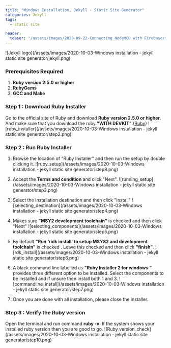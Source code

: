 ```yaml
---
title: "Windows Installation, Jekyll - Static Site Generator"
categories: Jekyll
tags:
  - static site

header:
  teaser: "/assets/images/2020-09-22-Connecting NodeMCU with Firebase/teaser.png"
---
```


![Jekyll logo](/assets/images/2020-10-03-Windows installation - jekyll static site generator/jekyll.png)

### Prerequisites Required

1. **Ruby version 2.5.0 or higher**
2. **RubyGems**
3. **GCC and Make**

### Step 1 : Download Ruby Installer

Go to the official site of Ruby and download **Ruby version 2.5.0 or higher**. And make sure that you download the ruby **"WITH DEVKIT"**.([Ruby](https://rubyinstaller.org/downloads/))
![ruby_installer](/assets/images/2020-10-03-Windows installation - jekyll static site generator/step2.png)

### Step 2 : Run Ruby Installer

1. Browse the location of "Ruby Installer" and then run the setup by double clicking it.
   ![ruby_setup](/assets/images/2020-10-03-Windows installation - jekyll static site generator/step8.png)
2. Accept the **Terms and condition** and click "Next".
   ![running_setup](/assets/images/2020-10-03-Windows installation - jekyll static site generator/step3.png)

3. Select the Installation destination and then click "Install"
   ![selecting_destination](/assets/images/2020-10-03-Windows installation - jekyll static site generator/step4.png)
4. Makes sure **"MSY2 development toolchain"** is checked and then click "Next"
   ![selecting_components](/assets/images/2020-10-03-Windows installation - jekyll static site generator/step5.png)

5. By default **"Run ‘ridk install’ to setup MSYS2 and development toolchain"** is checked . Leave this checked and then click **"finish"**.
   ![rdk_install](/assets/images/2020-10-03-Windows installation - jekyll static site generator/step6.png)

6. A black command line labelled as **"Ruby Installer 2 for windows "** provides three different option to be installed.
   Select the components to be installed and if unsure then install both 1 and 3.
   ![commandline_install](/assets/images/2020-10-03-Windows installation - jekyll static site generator/step7.png)

7. Once you are done with all installation, please close the installer.

### Step 3 : Verify the Ruby version

Open the terminal and run command **ruby -v**.
If the system shows your installed ruby version then you are good to go.
![Ruby_version_check](/assets/images/2020-10-03-Windows installation - jekyll static site generator/step10.png)
